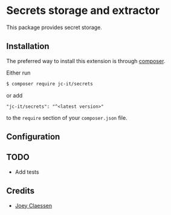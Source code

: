 # Secrets storage and extractor

This package provides secret storage. 

## Installation

The preferred way to install this extension is through [composer](http://getcomposer.org/download/).

Either run

```bash
$ composer require jc-it/secrets
```

or add

```
"jc-it/secrets": "^<latest version>"
```

to the `require` section of your `composer.json` file.

## Configuration

## TODO
- Add tests

## Credits
- [Joey Claessen](https://github.com/joester89)
